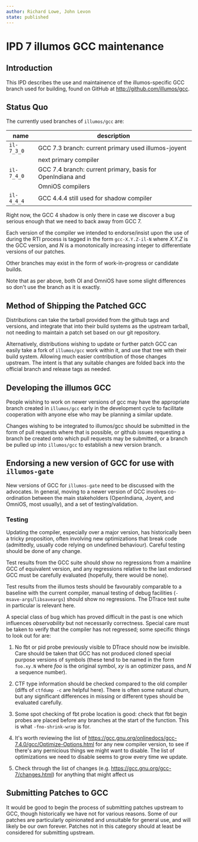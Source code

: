 ```yaml
---
author: Richard Lowe, John Levon
state: published
---
```


# IPD 7 illumos GCC maintenance

## Introduction

This IPD describes the use and maintainence of the illumos-specific GCC branch
used for building, found on GitHub at http://github.com/illumos/gcc.

## Status Quo

The currently used branches of `illumos/gcc` are:

| name       | description                                                   |
| ---------- | --------------------------------------------------------------|
| `il-7_3_0` | GCC 7.3 branch: current primary used illumos-joyent           |
|            |  next primary compiler                                        |
| `il-7_4_0` | GCC 7.4 branch: current primary, basis for OpenIndiana and    |
|            | OmniOS compilers                                              |
| `il-4_4_4` | GCC 4.4.4 still used for shadow compiler                      |

Right now, the GCC 4 shadow is only there in case we discover a bug serious enough
that we need to back away from GCC 7.

Each version of the compiler we intended to endorse/insist upon the use of
during the RTI process is tagged in the form `gcc-X.Y.Z-il-N` where _X.Y.Z_ is
the GCC version, and _N_ is a monotonically increasing integer to
differentiate versions of our patches.

Other branches may exist in the form of work-in-progress or candidate builds.

Note that as per above, both OI and OmniOS have some slight differences so don't
use the branch as it is exactly.

## Method of Shipping the Patched GCC

Distributions can take the tarball provided from the github tags and versions,
and integrate that into their build systems as the upstream tarball, not
needing to maintain a patch set based on our git repository.

Alternatively, distributions wishing to update or further patch GCC can easily
take a fork of `illumos/gcc` work within it, and use that tree with their build
system. Allowing much easier contribution of those changes upstream. The intent
is that any suitable changes are folded back into the official branch and release
tags as needed.

## Developing the illumos GCC

People wishing to work on newer versions of gcc may have the appropriate
branch created in `illumos/gcc` early in the development cycle to facilitate
cooperation with anyone else who may be planning a similar update.

Changes wishing to be integrated to illumos/gcc should be submitted in the
form of pull requests where that is possible, or github issues requesting a
branch be created onto which pull requests may be submitted, or a branch be
pulled up into `illumos/gcc` to establish a new version branch.

## Endorsing a new version of GCC for use with `illumos-gate`

New versions of GCC for `illumos-gate` need to be discussed with the
advocates. In general, moving to a newer version of GCC involves co-ordination
between the main stakeholders (OpenIndiana, Joyent, and OmniOS, most usually),
and a set of testing/validation.

### Testing

Updating the compiler, especially over a major version, has historically been
a tricky proposition, often involving new optimizations that break code (admittedly,
usually code relying on undefined behaviour). Careful testing should be done
of any change.

Test results from the GCC suite should show no regressions from a mainline
GCC of equivalent version, and any regressions relative to the last endorsed
GCC must be carefully evaluated (hopefully, there would be none).

Test results from the illumos tests should be favourably comparable to a
baseline with the current compiler, manual testing of debug facilities
(`-msave-args`/`libsaveargs`) should show no regressions. The DTrace test
suite in particular is relevant here.

A special class of bug which has proved difficult in the past is one which
influences _observability_ but not necessarily correctness.  Special care must
be taken to verify that the compiler has not regressed; some specific things
to look out for are:

1. No fbt or pid probe previously visible to DTrace should now be invisible.  Care should be taken
that GCC has not produced cloned special purpose versions of symbols (these
tend to be named in the form `foo.xy.N` where _foo_ is the original symbol,
_xy_ is an optimizer pass, and _N_ a sequence number).

1. CTF type information should be checked compared to the old compiler (diffs of `ctfdump -c` are
helpful here). There is often some natural churn, but any significant differences in missing or different types should be evaluated carefully.

1. Some spot checking of fbt probe location is good: check that fbt begin probes
are placed before any branches at the start of the function. This is what `-fno-shrink-wrap`
is for.

1. It's worth reviewing the list of https://gcc.gnu.org/onlinedocs/gcc-7.4.0/gcc/Optimize-Options.html for
any new compiler version, to see if there's any pernicious things we might want to disable. The list of
optimizations we need to disable seems to grow every time we update.

1. Check through the list of changes (e.g. https://gcc.gnu.org/gcc-7/changes.html) for anything that might affect us

## Submitting Patches to GCC

It would be good to begin the process of submitting patches upstream to GCC,
though historically we have not for various reasons.  Some of our patches are
particularly opinionated and unsuitable for general use, and will likely be
our own forever.  Patches not in this category should at least be considered
for submitting upstream.
